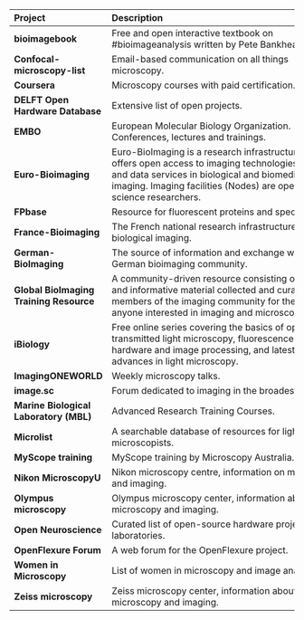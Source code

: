 | <div style="width:150px">Project</div>  | <div style="width:400px">Description</div> | <div style="width:150px">Resources</div> 
| :---| :--- | :---
| **bioimagebook** | Free and open interactive textbook on #bioimageanalysis written by Pete Bankhead. | [Website](https://bioimagebook.github.io/README.html)
| **Confocal-microscopy-list**  | Email-based communication on all things microscopy.| [Subscribe](https://lists.umn.edu/cgi-bin/wa?A0=confocalmicroscopy)
| **Coursera**  | Microscopy courses with paid certification. | [Website](https://www.ebi.ac.uk/empiar/) 
| **DELFT Open Hardware Database**  | Extensive list of open projects. | [Website](https://github.com/delftopenhardware/awesome-open-hardware) 
| **EMBO**  | European Molecular Biology Organization. Conferences, lectures and trainings. | [Website](https://www.embo.org/conferences-training/) 
| **Euro-Bioimaging**  | Euro-BioImaging is a research infrastructure that offers open access to imaging technologies, training and data services in biological and biomedical imaging. Imaging facilities (Nodes) are open to all life science researchers. | [Website](https://www.eurobioimaging.eu/)
| **FPbase**  | Resource for fluorescent proteins and spectra. | [Website](https://www.fpbase.org/), [FPspectra](https://www.fpbase.org/spectra/)
| **France-Bioimaging**  | The French national research infrastructure for biological imaging. | [Website](https://france-bioimaging.org/about/)
| **German-BioImaging** | The source of information and exchange within the German bioimaging community. | [Website](https://gerbi-gmb.de/about-us)
| **Global BioImaging Training Resource** | A community-driven resource consisting of training and informative material collected and curated by members of the imaging community for the use by anyone interested in imaging and microscopy. | [Website](https://globalbioimaging.org/international-training-courses/repository)
| **iBiology**  | Free online series covering the basics of optics, transmitted light microscopy, fluorescence imaging, hardware and image processing, and latest advances in light microscopy.| [Website](https://www.ibiology.org/online-biology-courses/microscopy-series)
| **ImagingONEWORLD**  | Weekly microscopy talks.| [Website](https://www.rms.org.uk/network-collaborate/imaging-oneworld-series.html)
| **image.sc** | Forum dedicated to imaging in the broadest sense. | [Website](https://forum.image.sc/)
| **Marine Biological Laboratory (MBL)** | Advanced Research Training Courses. | [Website](https://www.mbl.edu/education/courses/)
| **Microlist** | A searchable database of resources for light microscopists. | [Website](https://www.microlist.org/)
| **MyScope	training** | MyScope	training by Microscopy Australia. | [Website](https://www.ebi.ac.uk/bioimage-archive/submit/)
| **Nikon MicroscopyU** | Nikon microscopy centre, information on microscopy and imaging.  |[Website](https://www.microscopyu.com/)
| **Olympus microscopy**  | Olympus microscopy center,	information about microscopy and imaging.  | [Website](https://www.olympus-lifescience.com/de/microscope-resource/)
| **Open Neuroscience** | Curated list of open-source hardware projects for laboratories. |[Website](https://open-neuroscience.com/)
| **OpenFlexure Forum** | A web forum for the OpenFlexure project. |[Website](https://openflexure.discourse.group/)
| **Women in Microscopy** | List of women in microscopy and image analysis. |[GoogleDocs](https://docs.google.com/spreadsheets/d/1I1OzPSv8o8vy8I25BBFvWPKLDFzvEN2WZczpmOrMC2k/edit#gid=0) 
| **Zeiss microscopy** | Zeiss microscopy center, information about microscopy and imaging.  | [Website](http://zeiss-campus.magnet.fsu.edu/) 
 
